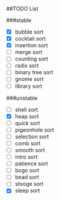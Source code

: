 ##TODO List

###stable
- [x] bubble sort
- [x] cocktail sort
- [x] insertion sort
- [ ] merge sort
- [ ] counting sort
- [ ] radix sort
- [ ] binary tree sort
- [ ] gnome sort
- [ ] library sort

###unstable
- [ ] shell sort
- [x] heap sort
- [ ] quick sort
- [ ] pigeonhole sort
- [ ] selection sort
- [ ] comb sort
- [ ] smooth sort
- [ ] intro sort
- [ ] patience sort
- [ ] bogo sort
- [ ] bead sort
- [ ] stooge sort
- [x] sleep sort
